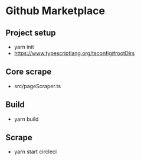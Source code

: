 # Github Marketplace

## Project setup

- yarn init
- https://www.typescriptlang.org/tsconfig#rootDirs

## Core scrape

- src/pageScraper.ts

## Build

- yarn build

## Scrape

- yarn start circleci